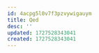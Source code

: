```yaml
---
id: 4acpg5l0v7f3pzvywigauym
title: Qed
desc: ''
updated: 1727528343041
created: 1727528343041
---
```

